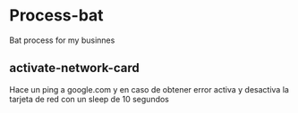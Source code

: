 # Process-bat
Bat process for my businnes

## activate-network-card
Hace un ping a google.com y en caso de obtener error activa y desactiva la tarjeta de red con un sleep de 10 segundos
